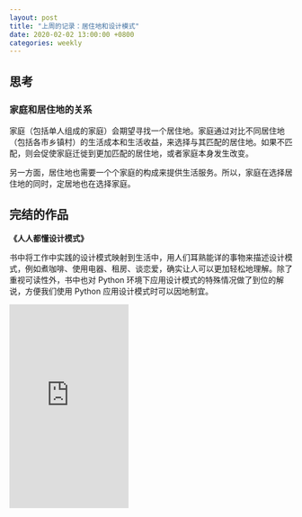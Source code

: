```yaml
---
layout: post
title: "上周的记录：居住地和设计模式"
date: 2020-02-02 13:00:00 +0800
categories: weekly
---
```


## 思考

### 家庭和居住地的关系

家庭（包括单人组成的家庭）会期望寻找一个居住地。家庭通过对比不同居住地（包括各市乡镇村）的生活成本和生活收益，来选择与其匹配的居住地。如果不匹配，则会促使家庭迁徙到更加匹配的居住地，或者家庭本身发生改变。

另一方面，居住地也需要一个个家庭的构成来提供生活服务。所以，家庭在选择居住地的同时，定居地也在选择家庭。

## 完结的作品

**《人人都懂设计模式》**

书中将工作中实践的设计模式映射到生活中，用人们耳熟能详的事物来描述设计模式，例如煮咖啡、使用电器、租房、谈恋爱，确实让人可以更加轻松地理解。除了重视可读性外，书中也对 Python 环境下应用设计模式的特殊情况做了到位的解说，方便我们使用 Python 应用设计模式时可以因地制宜。

<iframe type="text/html" width="212" height="362" frameborder="0" allowfullscreen style="max-width:100%" src="https://read.amazon.cn/kp/card?asin=B07QW1K7DX&preview=newtab&linkCode=kpe&ref_=cm_sw_r_kb_dp_8yLnEb60DYDYR&hideBuy=true&hideShare=true" ></iframe>

